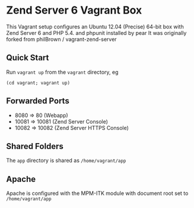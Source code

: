 # Zend Server 6 Vagrant Box

This Vagrant setup configures an Ubuntu 12.04 (Precise) 64-bit box with Zend
Server 6 and PHP 5.4.
and phpunit installed by pear 
It was originally forked from philBrown / vagrant-zend-server
## Quick Start

Run `vagrant up` from the `vagrant` directory, eg

    (cd vagrant; vagrant up)
    
## Forwarded Ports

* 8080 => 80 (Webapp)
* 10081 => 10081 (Zend Server Console)
* 10082 => 10082 (Zend Server HTTPS Console)

## Shared Folders

The `app` directory is shared as `/home/vagrant/app`

## Apache

Apache is configured with the MPM-ITK module with document root set to
`/home/vagrant/app`



